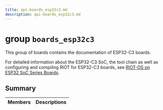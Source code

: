 ```yaml
---
title: api-boards_esp32c3.md
description: api-boards_esp32c3.md
---
```

# group `boards_esp32c3` 

This group of boards contains the documentation of ESP32-C3 boards.

For detailed information about the ESP32-C3 SoC, the tool chain as well as configuring and compiling RIOT for ESP32-C3 boards, see [RIOT-OS on ESP32 SoC Series Boards](#group__cpu__esp32_1esp32_riot).

## Summary

 Members                        | Descriptions                                
--------------------------------|---------------------------------------------

